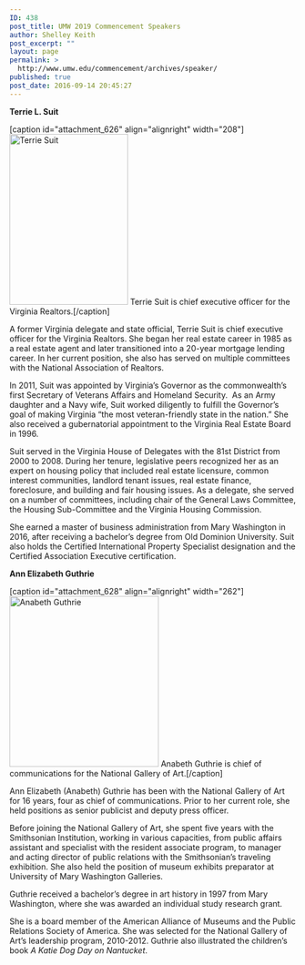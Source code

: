 ```yaml
---
ID: 438
post_title: UMW 2019 Commencement Speakers
author: Shelley Keith
post_excerpt: ""
layout: page
permalink: >
  http://www.umw.edu/commencement/archives/speaker/
published: true
post_date: 2016-09-14 20:45:27
---
```

<strong>Terrie L. Suit</strong>

[caption id="attachment_626" align="alignright" width="208"]<a href="http://www.umw.edu/commencement/wp-content/uploads/sites/13/2019/04/Terrie_Suit_Headshot.jpg"><img class="wp-image-626 size-medium" src="http://www.umw.edu/commencement/wp-content/uploads/sites/13/2019/04/Terrie_Suit_Headshot-208x300.jpg" alt="Terrie Suit" width="208" height="300" /></a> Terrie Suit is chief executive officer for the Virginia Realtors.[/caption]

A former Virginia delegate and state official, Terrie Suit is chief executive officer for the Virginia Realtors. She began her real estate career in 1985 as a real estate agent and later transitioned into a 20-year mortgage lending career. In her current position, she also has served on multiple committees with the National Association of Realtors.

In 2011, Suit was appointed by Virginia’s Governor as the commonwealth’s first Secretary of Veterans Affairs and Homeland Security.  As an Army daughter and a Navy wife, Suit worked diligently to fulfill the Governor’s goal of making Virginia “the most veteran-friendly state in the nation.” She also received a gubernatorial appointment to the Virginia Real Estate Board in 1996.

Suit served in the Virginia House of Delegates with the 81st District from 2000 to 2008. During her tenure, legislative peers recognized her as an expert on housing policy that included real estate licensure, common interest communities, landlord tenant issues, real estate finance, foreclosure, and building and fair housing issues. As a delegate, she served on a number of committees, including chair of the General Laws Committee, the Housing Sub-Committee and the Virginia Housing Commission.

She earned a master of business administration from Mary Washington in 2016, after receiving a bachelor’s degree from Old Dominion University. Suit also holds the Certified International Property Specialist designation and the Certified Association Executive certification.

<strong>Ann Elizabeth Guthrie</strong>

[caption id="attachment_628" align="alignright" width="262"]<a href="http://www.umw.edu/commencement/wp-content/uploads/sites/13/2019/04/Anabeth.jpg"><img class="size-medium wp-image-628" src="http://www.umw.edu/commencement/wp-content/uploads/sites/13/2019/04/Anabeth-262x300.jpg" alt="Anabeth Guthrie" width="262" height="300" /></a> Anabeth Guthrie is chief of communications for the National Gallery of Art.[/caption]

Ann Elizabeth (Anabeth) Guthrie has been with the National Gallery of Art for 16 years, four as chief of communications. Prior to her current role, she held positions as senior publicist and deputy press officer.

Before joining the National Gallery of Art, she spent five years with the Smithsonian Institution, working in various capacities, from public affairs assistant and specialist with the resident associate program, to manager and acting director of public relations with the Smithsonian’s traveling exhibition. She also held the position of museum exhibits preparator at University of Mary Washington Galleries.

Guthrie received a bachelor’s degree in art history in 1997 from Mary Washington, where she was awarded an individual study research grant.

She is a board member of the American Alliance of Museums and the Public Relations Society of America. She was selected for the National Gallery of Art’s leadership program, 2010-2012. Guthrie also illustrated the children’s book <em>A Katie Dog Day on Nantucket</em>.